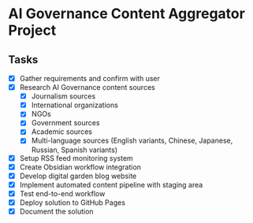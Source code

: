 # AI Governance Content Aggregator Project

## Tasks

- [x] Gather requirements and confirm with user
- [x] Research AI Governance content sources
  - [x] Journalism sources
  - [x] International organizations
  - [x] NGOs
  - [x] Government sources
  - [x] Academic sources
  - [x] Multi-language sources (English variants, Chinese, Japanese, Russian, Spanish variants)
- [x] Setup RSS feed monitoring system
- [x] Create Obsidian workflow integration
- [x] Develop digital garden blog website
- [x] Implement automated content pipeline with staging area
- [x] Test end-to-end workflow
- [x] Deploy solution to GitHub Pages
- [x] Document the solution
